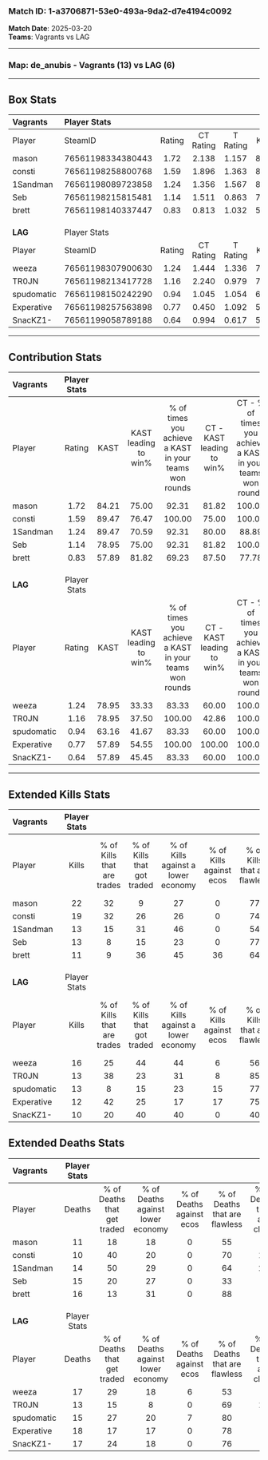 ### Match ID: 1-a3706871-53e0-493a-9da2-d7e4194c0092  
**Match Date**: 2025-03-20  
**Teams**: Vagrants vs LAG  

---  

### **Map**: de_anubis - Vagrants (13) vs LAG (6)  
---  

## Box Stats  

| **Vagrants** | Player Stats      |        |           |          |       |       |       |         |        |      |     |
| :- | :- | :-: | :-: | :-: | :-: | :-: | :-: | :-: | :-: | :-: | :-: |
| Player       | SteamID           | Rating | CT Rating | T Rating | KAST  |  ADR  | Kills | Assists | Deaths | K/D  | HS% |
| mason        | 76561198334380443 |  1.72  |   2.138   |  1.157   | 84.21 | 100.1 |  22   |    6    |   11   | 2.00 | 54  |
| consti       | 76561198258800768 |  1.59  |   1.896   |  1.363   | 89.47 | 81.6  |  19   |    5    |   10   | 1.90 | 36  |
| 1Sandman     | 76561198089723858 |  1.24  |   1.356   |  1.567   | 89.47 | 90.0  |  13   |    7    |   14   | 0.93 | 61  |
| Seb          | 76561198215815481 |  1.14  |   1.511   |  0.863   | 78.95 | 86.0  |  13   |   10    |   15   | 0.87 | 61  |
| brett        | 76561198140337447 |  0.83  |   0.813   |  1.032   | 57.89 | 81.8  |  11   |    7    |   16   | 0.69 | 36  |
|              |                   |        |           |          |       |       |       |         |        |      |     |
|              |                   |        |           |          |       |       |       |         |        |      |     |
|              |                   |        |           |          |       |       |       |         |        |      |     |
| **LAG**      | Player Stats      |        |           |          |       |       |       |         |        |      |     |
| Player       | SteamID           | Rating | CT Rating | T Rating | KAST  |  ADR  | Kills | Assists | Deaths | K/D  | HS% |
| weeza        | 76561198307900630 |  1.24  |   1.444   |  1.336   | 78.95 | 101.8 |  16   |    4    |   17   | 0.94 | 56  |
| TR0JN        | 76561198213417728 |  1.16  |   2.240   |  0.979   | 78.95 | 86.1  |  13   |    4    |   13   | 1.00 | 30  |
| spudomatic   | 76561198150242290 |  0.94  |   1.045   |  1.054   | 63.16 | 69.9  |  13   |    4    |   15   | 0.87 | 61  |
| Experative   | 76561198257563898 |  0.77  |   0.450   |  1.092   | 57.89 | 69.8  |  12   |    4    |   18   | 0.67 | 50  |
| SnacKZ1-     | 76561199058789188 |  0.64  |   0.994   |  0.617   | 57.89 | 53.5  |  10   |    2    |   17   | 0.59 | 50  |
---  

## Contribution Stats  

| **Vagrants** | Player Stats |       |                      |                                                        |                           |                                                             |                          |                                                            |
| :- | :-: | :-: | :-: | :-: | :-: | :-: | :-: | :-: |
| Player       |    Rating    | KAST  | KAST leading to win% | % of times you achieve a KAST in your teams won rounds | CT - KAST leading to win% | CT - % of times you achieve a KAST in your teams won rounds | T - KAST leading to win% | T - % of times you achieve a KAST in your teams won rounds |
| mason        |     1.72     | 84.21 |        75.00         |                         92.31                          |           81.82           |                           100.00                            |          60.00           |                           75.00                            |
| consti       |     1.59     | 89.47 |        76.47         |                         100.00                         |           75.00           |                           100.00                            |          80.00           |                           100.00                           |
| 1Sandman     |     1.24     | 89.47 |        70.59         |                         92.31                          |           80.00           |                            88.89                            |          57.14           |                           100.00                           |
| Seb          |     1.14     | 78.95 |        75.00         |                         92.31                          |           81.82           |                           100.00                            |          60.00           |                           75.00                            |
| brett        |     0.83     | 57.89 |        81.82         |                         69.23                          |           87.50           |                            77.78                            |          66.67           |                           50.00                            |
|              |              |       |                      |                                                        |                           |                                                             |                          |                                                            |
|              |              |       |                      |                                                        |                           |                                                             |                          |                                                            |
|              |              |       |                      |                                                        |                           |                                                             |                          |                                                            |
| **LAG**      | Player Stats |       |                      |                                                        |                           |                                                             |                          |                                                            |
| Player       |    Rating    | KAST  | KAST leading to win% | % of times you achieve a KAST in your teams won rounds | CT - KAST leading to win% | CT - % of times you achieve a KAST in your teams won rounds | T - KAST leading to win% | T - % of times you achieve a KAST in your teams won rounds |
| weeza        |     1.24     | 78.95 |        33.33         |                         83.33                          |           60.00           |                           100.00                            |          20.00           |                           66.67                            |
| TR0JN        |     1.16     | 78.95 |        37.50         |                         100.00                         |           42.86           |                           100.00                            |          33.33           |                           100.00                           |
| spudomatic   |     0.94     | 63.16 |        41.67         |                         83.33                          |           60.00           |                           100.00                            |          28.57           |                           66.67                            |
| Experative   |     0.77     | 57.89 |        54.55         |                         100.00                         |          100.00           |                           100.00                            |          37.50           |                           100.00                           |
| SnacKZ1-     |     0.64     | 57.89 |        45.45         |                         83.33                          |           60.00           |                           100.00                            |          33.33           |                           66.67                            |
---  

## Extended Kills Stats  

| **Vagrants** | Player Stats |                            |                            |                                    |                         |                              |                                 |                                       |                    |           |
| :- | :-: | :-: | :-: | :-: | :-: | :-: | :-: | :-: | :-: | :-: |
| Player       |    Kills     | % of Kills that are trades | % of Kills that got traded | % of Kills against a lower economy | % of Kills against ecos | % of Kills that are flawless | % of Kills that are close duels | % of Kills that are assisted by flash | Pistol Round Kills | AWP Kills |
| mason        |      22      |             32             |             9              |                 27                 |            0            |              77              |                0                |                   9                   |         0          |     0     |
| consti       |      19      |             32             |             26             |                 26                 |            0            |              74              |                5                |                   0                   |         4          |     1     |
| 1Sandman     |      13      |             15             |             31             |                 46                 |            0            |              54              |                8                |                   8                   |         0          |     4     |
| Seb          |      13      |             8              |             15             |                 23                 |            0            |              77              |                0                |                   0                   |         0          |     4     |
| brett        |      11      |             9              |             36             |                 45                 |           36            |              64              |                9                |                   0                   |         0          |     0     |
|              |              |                            |                            |                                    |                         |                              |                                 |                                       |                    |           |
|              |              |                            |                            |                                    |                         |                              |                                 |                                       |                    |           |
|              |              |                            |                            |                                    |                         |                              |                                 |                                       |                    |           |
| **LAG**      | Player Stats |                            |                            |                                    |                         |                              |                                 |                                       |                    |           |
| Player       |    Kills     | % of Kills that are trades | % of Kills that got traded | % of Kills against a lower economy | % of Kills against ecos | % of Kills that are flawless | % of Kills that are close duels | % of Kills that are assisted by flash | Pistol Round Kills | AWP Kills |
| weeza        |      16      |             25             |             44             |                 44                 |            6            |              56              |               25                |                   0                   |         0          |     1     |
| TR0JN        |      13      |             38             |             23             |                 31                 |            8            |              85              |                0                |                   0                   |         7          |     4     |
| spudomatic   |      13      |             8              |             15             |                 23                 |           15            |              77              |                0                |                   0                   |         0          |     4     |
| Experative   |      12      |             42             |             25             |                 17                 |           17            |              75              |                8                |                   8                   |         0          |     0     |
| SnacKZ1-     |      10      |             20             |             40             |                 40                 |            0            |              40              |                0                |                   0                   |         0          |     0     |
## Extended Deaths Stats  

| **Vagrants** | Player Stats |                             |                                   |                          |                               |                            |                           |               |
| :- | :-: | :-: | :-: | :-: | :-: | :-: | :-: | :-: |
| Player       |    Deaths    | % of Deaths that get traded | % of Deaths against lower economy | % of Deaths against ecos | % of Deaths that are flawless | % of Deaths that are close | % of Deaths while blinded | Deaths to AWP |
| mason        |      11      |             18              |                18                 |            0             |              55               |             9              |             0             |       1       |
| consti       |      10      |             40              |                20                 |            0             |              70               |             10             |             0             |       0       |
| 1Sandman     |      14      |             50              |                29                 |            0             |              64               |             21             |             0             |       0       |
| Seb          |      15      |             20              |                27                 |            0             |              33               |             0              |             7             |       2       |
| brett        |      16      |             13              |                31                 |            0             |              88               |             0              |             0             |       3       |
|              |              |                             |                                   |                          |                               |                            |                           |               |
|              |              |                             |                                   |                          |                               |                            |                           |               |
|              |              |                             |                                   |                          |                               |                            |                           |               |
| **LAG**      | Player Stats |                             |                                   |                          |                               |                            |                           |               |
| Player       |    Deaths    | % of Deaths that get traded | % of Deaths against lower economy | % of Deaths against ecos | % of Deaths that are flawless | % of Deaths that are close | % of Deaths while blinded | Deaths to AWP |
| weeza        |      17      |             29              |                18                 |            6             |              53               |             6              |             0             |       2       |
| TR0JN        |      13      |             15              |                 8                 |            0             |              69               |             15             |             0             |       1       |
| spudomatic   |      15      |             27              |                20                 |            7             |              80               |             0              |             7             |       0       |
| Experative   |      18      |             17              |                17                 |            0             |              78               |             0              |             0             |       1       |
| SnacKZ1-     |      17      |             24              |                18                 |            0             |              76               |             0              |            12             |       1       |

